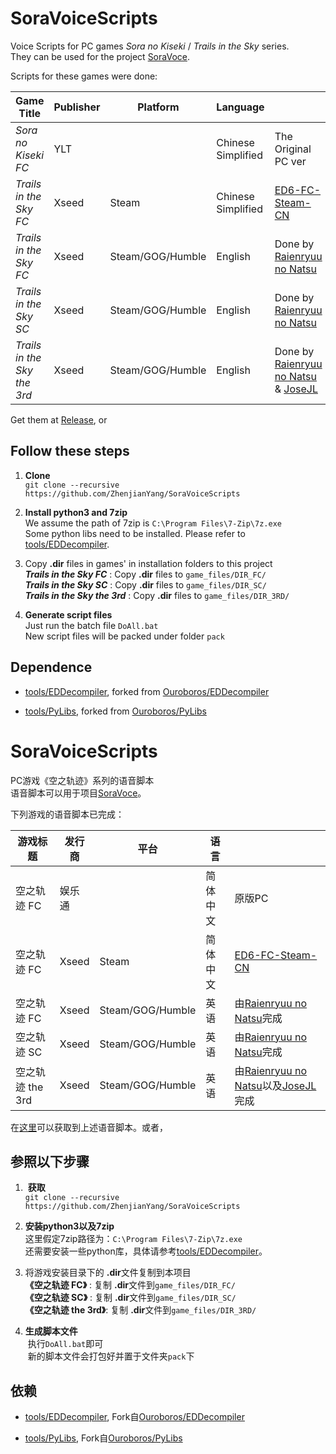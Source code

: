 # SoraVoiceScripts
Voice Scripts for PC games *Sora no Kiseki* / *Trails in the Sky* series.    
They can be used for the project [SoraVoce](https://github.com/ZhenjianYang/SoraVoice).

Scripts for these games were done:

|Game Title                 |Publisher|Platform        |Language          |             |
|---------------------------|---------|----------------|------------------|-------------|
|*Sora no Kiseki FC*        |YLT      |                |Chinese Simplified|The Original PC ver
|*Trails in the Sky FC*     |Xseed    |Steam           |Chinese Simplified|[ED6-FC-Steam-CN](https://github.com/Ouroboros/ED6-FC-Steam-CN)
|*Trails in the Sky FC*     |Xseed    |Steam/GOG/Humble|English           |Done by [Raienryuu no Natsu](https://www.youtube.com/c/LilithElessar)
|*Trails in the Sky SC*     |Xseed    |Steam/GOG/Humble|English           |Done by [Raienryuu no Natsu](https://www.youtube.com/c/LilithElessar)
|*Trails in the Sky the 3rd*|Xseed    |Steam/GOG/Humble|English           |Done by [Raienryuu no Natsu](https://www.youtube.com/c/LilithElessar) & [JoseJL](https://geofront.esterior.net/)

Get them at [Release](https://github.com/ZhenjianYang/SoraVoiceScripts/releases/latest), or   
## Follow these steps

1.  **Clone**   
  `git clone --recursive https://github.com/ZhenjianYang/SoraVoiceScripts`
  
2.  **Install python3 and 7zip**   
  We assume the path of 7zip is `C:\Program Files\7-Zip\7z.exe`  
  Some python libs need to be installed. Please refer to [tools/EDDecompiler](https://github.com/ZhenjianYang/EDDecompiler#1-install-python3).

3.  Copy **\.dir** files in games' in installation folders to this project   
    ***Trails in the Sky FC***      : Copy **\.dir** files to `game_files/DIR_FC/`   
    ***Trails in the Sky SC***      : Copy **\.dir** files to `game_files/DIR_SC/`   
    ***Trails in the Sky the 3rd*** : Copy **\.dir** files to `game_files/DIR_3RD/`   

4.  **Generate script files**   
  Just run the batch file `DoAll.bat`   
  New script files will be packed under folder `pack`

## Dependence

- [tools/EDDecompiler](https://github.com/ZhenjianYang/EDDecompiler), forked from [Ouroboros/EDDecompiler](https://github.com/Ouroboros/EDDecompiler)   

- [tools/PyLibs](https://github.com/ZhenjianYang/PyLibs), forked from [Ouroboros/PyLibs](https://github.com/Ouroboros/PyLibs)   

# SoraVoiceScripts
PC游戏《空之轨迹》系列的语音脚本    
语音脚本可以用于项目[SoraVoce](https://github.com/ZhenjianYang/SoraVoice)。

下列游戏的语音脚本已完成：   

|游戏标题        |发行商 |平台            |语言     |              |
|----------------|-------|----------------|---------|--------------|
|空之轨迹 FC     |娱乐通 |                |简体中文 |原版PC
|空之轨迹 FC     |Xseed  |Steam           |简体中文 |[ED6-FC-Steam-CN](https://github.com/Ouroboros/ED6-FC-Steam-CN)
|空之轨迹 FC     |Xseed  |Steam/GOG/Humble|英语     |由[Raienryuu no Natsu](https://www.youtube.com/c/LilithElessar)完成
|空之轨迹 SC     |Xseed  |Steam/GOG/Humble|英语     |由[Raienryuu no Natsu](https://www.youtube.com/c/LilithElessar)完成
|空之轨迹 the 3rd|Xseed  |Steam/GOG/Humble|英语     |由[Raienryuu no Natsu](https://www.youtube.com/c/LilithElessar)以及[JoseJL](https://geofront.esterior.net/)完成

在[这里](https://github.com/ZhenjianYang/SoraVoiceScripts/releases/latest)可以获取到上述语音脚本。或者，
## 参照以下步骤   

1.  **获取**   
  `git clone --recursive https://github.com/ZhenjianYang/SoraVoiceScripts`
  
2.  **安装python3以及7zip**   
  这里假定7zip路径为：`C:\Program Files\7-Zip\7z.exe`   
  还需要安装一些python库，具体请参考[tools/EDDecompiler](https://github.com/ZhenjianYang/EDDecompiler#1-install-python3)。

3.  将游戏安装目录下的 **.dir**文件复制到本项目   
    **《空之轨迹 FC》**     : 复制 **\.dir**文件到`game_files/DIR_FC/`   
    **《空之轨迹 SC》**     : 复制 **\.dir**文件到`game_files/DIR_SC/`   
    **《空之轨迹 the 3rd》**: 复制 **\.dir**文件到`game_files/DIR_3RD/`   

4.  **生成脚本文件**   
  执行`DoAll.bat`即可    
  新的脚本文件会打包好并置于文件夹`pack`下

## 依赖

- [tools/EDDecompiler](https://github.com/ZhenjianYang/EDDecompiler), Fork自[Ouroboros/EDDecompiler](https://github.com/Ouroboros/EDDecompiler)   

- [tools/PyLibs](https://github.com/ZhenjianYang/PyLibs), Fork自[Ouroboros/PyLibs](https://github.com/Ouroboros/PyLibs) 
